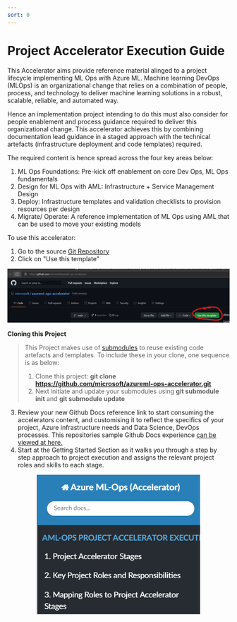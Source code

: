 ```yaml
---
sort: 0
---
```

# Project Accelerator Execution Guide

This Accelerator aims provide reference material alinged to a project lifecycle implementing ML Ops with Azure ML. Machine learning DevOps (MLOps) is an organizational change that relies on a combination of people, process, and technology to deliver machine learning solutions in a robust, scalable, reliable, and automated way. 

Hence an implementation project intending to do this must also consider for people enablement and process guidance required to deliver this organizational change. This accelerator achieves this by combining documentation lead guidance in a staged approach with the technical artefacts (infrastructure deployment and code templates) required. 

The required content is hence spread across the four key areas below:
1. ML Ops Foundations: Pre-kick off enablement on core Dev Ops, ML Ops fundamentals
2. Design for ML Ops with AML: Infrastructure + Service Management Design
3. Deploy: Infrastructure templates and validation checklists to provision resources per design
4. Migrate/ Operate: A reference implementation of ML Ops using AML that can be used to move your existing models

To use this accelerator:
1) Go to the source [Git Repository](https://github.com/microsoft/azureml-ops-accelerator) 
2) Click on "Use this template"
<p align ="center"><img src="usethistemplate.png" alt="Use this template" /></p>

**Cloning this Project**
> This Project makes use of [submodules](https://git-scm.com/book/en/v2/Git-Tools-Submodules) to reuse existing code artefacts and templates. To include these in your clone, one sequence is as below:
> 1) Clone this project: **git clone https://github.com/microsoft/azureml-ops-accelerator.git**
> 2) Next initiate and update your submodules using **git submodule init** and **git submodule update**   
3) Review your new Github Docs reference link to start consuming the accelerators content, and customising it to reflect the specifics of your project, Azure infrastructure needs and Data Science, DevOps processes. This repositories sample Github Docs experience [can be viewed at here.](https://microsoft.github.io/azureml-ops-accelerator/) 
4) Start at the Getting Started Section as it walks you through a step by step approach to project execution and assigns the relevant project roles and skills to each stage. 
<p align ="center"><img src="GettingStarted.png" alt="Getting Started" /></p>

